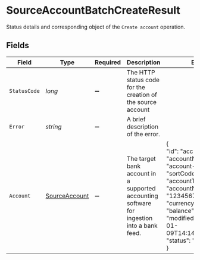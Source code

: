 # SourceAccountBatchCreateResult

Status details and corresponding object of the `Create account` operation.


## Fields

| Field                                                                                                                                                                                                                                   | Type                                                                                                                                                                                                                                    | Required                                                                                                                                                                                                                                | Description                                                                                                                                                                                                                             | Example                                                                                                                                                                                                                                 |
| --------------------------------------------------------------------------------------------------------------------------------------------------------------------------------------------------------------------------------------- | --------------------------------------------------------------------------------------------------------------------------------------------------------------------------------------------------------------------------------------- | --------------------------------------------------------------------------------------------------------------------------------------------------------------------------------------------------------------------------------------- | --------------------------------------------------------------------------------------------------------------------------------------------------------------------------------------------------------------------------------------- | --------------------------------------------------------------------------------------------------------------------------------------------------------------------------------------------------------------------------------------- |
| `StatusCode`                                                                                                                                                                                                                            | *long*                                                                                                                                                                                                                                  | :heavy_minus_sign:                                                                                                                                                                                                                      | The HTTP status code for the creation of the source account                                                                                                                                                                             |                                                                                                                                                                                                                                         |
| `Error`                                                                                                                                                                                                                                 | *string*                                                                                                                                                                                                                                | :heavy_minus_sign:                                                                                                                                                                                                                      | A brief description of the error.                                                                                                                                                                                                       |                                                                                                                                                                                                                                         |
| `Account`                                                                                                                                                                                                                               | [SourceAccount](../../Models/Shared/SourceAccount.md)                                                                                                                                                                                   | :heavy_minus_sign:                                                                                                                                                                                                                      | The target bank account in a supported accounting software for ingestion into a bank feed.                                                                                                                                              | {<br/>"id": "acc-002",<br/>"accountName": "account-081",<br/>"sortCode": "123456",<br/>"accountType": "Credit",<br/>"accountNumber": "12345670",<br/>"currency": "GBP",<br/>"balance": 99.99,<br/>"modifiedDate": "2023-01-09T14:14:14.1057478Z",<br/>"status": "pending"<br/>} |